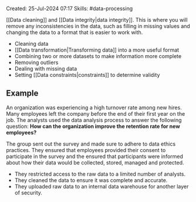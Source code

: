 Created: 25-Jul-2024 07:17
Skills: #data-processing

[[Data cleaning]] and [[Data integrity|data integrity]]. This is where you will remove any inconsistencies in the data, such as filling in missing values and changing the data to a format that is easier to work with.

* Cleaning data
* [[Data transformation|Transforming data]] into a more useful format
* Combining two or more datasets to make information more complete
* Removing outliers
* Dealing with missing data
* Setting [[Data constraints|constraints]] to determine validity
## Example
An organization was experiencing a high turnover rate among new hires. Many employees left the company before the end of their first year on the job. The analysts used the data analysis process to answer the following question: **How can the organization improve the retention rate for new employees?**

The group sent out the survey and made sure to adhere to data ethics practices. They ensured that employees provided their consent to participate in the survey and the ensured that participants were informed about how their data would be collected, stored, managed and protected.

* They restricted access to the raw data to a limited number of analysts.
* They cleaned the data to ensure it was complete and accurate.
* They uploaded raw data to an internal data warehouse for another layer of security.
